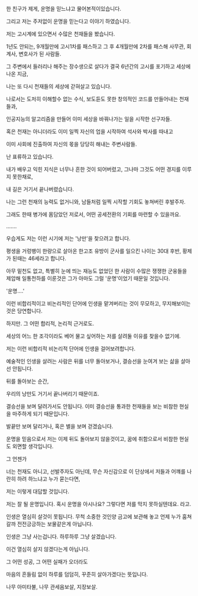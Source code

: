 한 친구가 제게, 운명을 믿느냐고 물어본적이있습니다. 

그리고 저는 주저없이 운명을 믿는다고 이야기 하였습니다.

저는 고시계에 있으면서 수많은 천재들을 봤습니다. 

1년도 안되는, 9개월만에 고시1차를 패스하고 그 후 4개월만에 2차를 패스해 사무관, 회계사, 변호사가 된 사람들.

그 주변에서 들러리나 해주는 장수생으로 살다가 결국 6년간의 고시를 포기하고 세상에 나온 지금,

나는 또 다시 천재들의 세상에 갇혀살고 있습니다. 

나로서는 도저히 이해할수 없는 수식, 보도듣도 못한 창의적인 코드를 만들어내는 천재들과, 

인공지능의 알고리즘을 만들어 이미 세상을 바꿔나가는 일을 시작한 선구자들.

혹은 천재는 아니더라도 이미 일찍 자신의 업을 시작하여 석사와 박사를 따내고

이미 사회에 진출하여 자신의 몫을 당당히 해내는 주변사람들.

난 표류하고 있습니다. 

내가 배우고 익힌 지식은 너무나 흔한 것이 되어버렸고, 그나마 그것도 어떤 경지를 이루지 못한채로,

내 길은 거기서 끝나버렸습니다. 

나는 그런 천재의 능력도 없거니와, 남들처럼 일찍 시작할 기회도 놓쳐버린 후발주자. 

그래도 한때 병가에 몸담았던 저로서, 어떤 공세전환의 기회를 마련할 수 있을까요.

.......

우습게도 저는 이런 시기에 저는 '낭만'을 찾으려고 합니다. 

평생을 거렁뱅이 한량으로 살아온 한고조 유방이 군사를 일으킨 나이는 30대 후반, 황제가 된때는 46세라고 합니다. 

아무 밑천도 없고, 특별히 눈에 띄는 재능도 없었던 한 사람이 수많은 쟁쟁한 군웅들을 제압해 일통천하를 이룬것은 그가 아마도 그럴 '운명'이었기 때문일 것입니다. 

'운명....'

이런 비합리적이고 비논리적인 단어에 인생을 맡겨버리는 것이 무모하고, 무지해보이는 것은 당연합니다. 

하지만. 그 어떤 합리적, 논리적 근거로도. 

세상의 어느 한 조각이라도 베어 물고 싶어하는 저를 살려둘 이유를 찾을수 없기에.

저는 이런 비합리적 비논리적 단어에 인생을 걸어보려합니다. 

예술적인 인생을 살려는 사람은 뒤를 너무 돌아보거나, 결승선을 눈여겨 보는 삶을 살아선 안됩니다.

뒤를 돌아보는 순간,   

우리의 낭만도 거기서 끝나버리기 때문이죠. 

결승선을 보며 달려가서도 안됩니다. 이미 결승선을 통과한 천재들을 보는 비참한 현실을 마주하게 되기 때문입니다. 

발끝만 보며 달리거나, 혹은 별을 보며 걷겠습니다.

운명을 믿음으로서 저는 이제 뒤도 돌아보지 않을것이고, 꿈에 취함으로서 비참한 현실도 외면할 생각입니다. 

그 언젠가 

너는 천재도 아니고, 선발주자도 아닌데, 무슨 자신감으로 이 단상에서 저들과 어꺠를 나란히 하려 하느냐고 누가 묻는다면, 

저는 이렇게 대답할 것입니다. 

저는 잘 될 운명입니다. 혹시 운명을 아시나요? 그렇다면 저를 막지 못하실텐데요. 라고.

인생은 열심히 살것이 못됩니다. 무척 소중한 것인양 금고에 보관해 놓고 언제 누가 훔쳐갈까 전전긍긍하는 보물같은게 아닙니다.

인생은 그냥 사는겁니다. 하루하루 그냥 살겠습니다. 

이건 열심히 살지 않겠다는게 아닙니다. 

그 어떤 성공, 그 어떤 실패가 오더라도

마음의 흔들림 없이 하루를 덤덤히, 꾸준히 살아가겠다는 뜻입니다. 

나무 아미타불, 나무 관세음보살, 지장보살.
